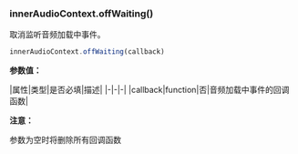 ### innerAudioContext.offWaiting()

取消监听音频加载中事件。

```js
innerAudioContext.offWaiting(callback)
```

**参数值：**

|属性|类型|是否必填|描述|
|-|-|-|
|callback|function|否|音频加载中事件的回调函数|

**注意：**

参数为空时将删除所有回调函数
